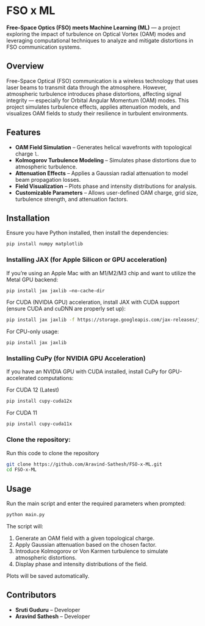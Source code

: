# **FSO x ML**

**Free-Space Optics (FSO) meets Machine Learning (ML)** — a project exploring the impact of turbulence on Optical Vortex (OAM) modes and leveraging computational techniques to analyze and mitigate distortions in FSO communication systems.

## **Overview**

Free-Space Optical (FSO) communication is a wireless technology that uses laser beams to transmit data through the atmosphere. However, atmospheric turbulence introduces phase distortions, affecting signal integrity — especially for Orbital Angular Momentum (OAM) modes. This project simulates turbulence effects, applies attenuation models, and visualizes OAM fields to study their resilience in turbulent environments.

## **Features**

-   **OAM Field Simulation** – Generates helical wavefronts with topological charge `l`.
-   **Kolmogorov Turbulence Modeling** – Simulates phase distortions due to atmospheric turbulence.
-   **Attenuation Effects** – Applies a Gaussian radial attenuation to model beam propagation losses.
-   **Field Visualization** – Plots phase and intensity distributions for analysis.
-   **Customizable Parameters** – Allows user-defined OAM charge, grid size, turbulence strength, and attenuation factors.

## **Installation**

Ensure you have Python installed, then install the dependencies:

```bash
pip install numpy matplotlib
```

### Installing JAX (for Apple Silicon or GPU acceleration)

If you’re using an Apple Mac with an M1/M2/M3 chip and want to utilize the Metal GPU backend:

```bash
pip install jax jaxlib –no-cache-dir
```

For CUDA (NVIDIA GPU) acceleration, install JAX with CUDA support (ensure CUDA and cuDNN are properly set up):

```bash
pip install jax jaxlib -f https://storage.googleapis.com/jax-releases/jax_cuda_releases.html
```

For CPU-only usage:

```bash
pip install jax jaxlib
```

### Installing CuPy (for NVIDIA GPU Acceleration)

If you have an NVIDIA GPU with CUDA installed, install CuPy for GPU-accelerated computations:

For CUDA 12 (Latest)

```bash
pip install cupy-cuda12x
```

For CUDA 11

```bash
pip install cupy-cuda11x
```

### Clone the repository:

Run this code to clone the repository

```bash
git clone https://github.com/Aravind-Sathesh/FSO-x-ML.git
cd FSO-x-ML
```

## **Usage**

Run the main script and enter the required parameters when prompted:

```bash
python main.py
```

The script will:

1. Generate an OAM field with a given topological charge.
2. Apply Gaussian attenuation based on the chosen factor.
3. Introduce Kolmogorov or Von Karmen turbulence to simulate atmospheric distortions.
4. Display phase and intensity distributions of the field.

Plots will be saved automatically.

## **Contributors**

-   **Sruti Guduru** – Developer
-   **Aravind Sathesh** – Developer

